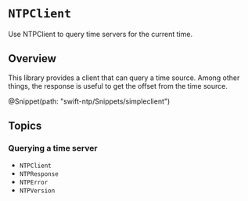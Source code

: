 # ``NTPClient``

Use NTPClient to query time servers for the current time.

## Overview

This library provides a client that can query a time source. 
Among other things, the response is useful to get the offset from the time source.

@Snippet(path: "swift-ntp/Snippets/simpleclient")

## Topics

### Querying a time server

- ``NTPClient``
- ``NTPResponse``
- ``NTPError``
- ``NTPVersion``
